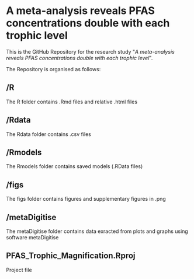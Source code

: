 # A meta-analysis reveals PFAS concentrations double with each trophic level 

This is the GitHub Repository for the research study "*A meta-analysis reveals PFAS concentrations double with each trophic level*".

The Repository is organised as follows:
## /R
The R folder contains .Rmd files and relative .html files
## /Rdata
The Rdata folder contains .csv files
## /Rmodels
The Rmodels folder contains saved models (.RData files)
## /figs
The figs folder contains figures and supplementary figures in .png
## /metaDigitise
The metaDigitise folder contains data exracted from plots and graphs using software metaDigitise
## PFAS_Trophic_Magnification.Rproj
Project file

